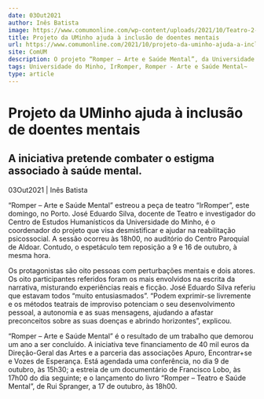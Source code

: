 ```yaml
---
date: 03Out2021
author: Inês Batista
image: https://www.comumonline.com/wp-content/uploads/2021/10/Teatro-2-1500x844.jpg
title: Projeto da UMinho ajuda à inclusão de doentes mentais
url: https://www.comumonline.com/2021/10/projeto-da-uminho-ajuda-a-inclusao-de-doentes-mentais/
site: ComUM
description: O projeto “Romper – Arte e Saúde Mental”, da Universidade do Minho, visa desmistificar e ajudar na reabilitação psicossocial.
tags: Universidade do Minho, IrRomper, Romper - Arte e Saúde Mental~
type: article
---
```



# Projeto da UMinho ajuda à inclusão de doentes mentais

## A iniciativa pretende combater o estigma associado à saúde mental.

03Out2021 | Inês Batista

“Romper – Arte e Saúde Mental” estreou a peça de teatro “IrRomper”, este domingo, no Porto. José Eduardo Silva, docente de Teatro e investigador do Centro de Estudos Humanísticos da Universidade do Minho, é o coordenador do projeto que visa desmistificar e ajudar na reabilitação psicossocial. A sessão ocorreu às 18h00, no auditório do Centro Paroquial de Aldoar. Contudo, o espetáculo tem reposição a 9 e 16 de outubro, à mesma hora.

Os protagonistas são oito pessoas com perturbações mentais e dois atores. Os oito participantes referidos foram os mais envolvidos na escrita da narrativa, misturando experiências reais e ficção. José Eduardo Silva referiu que estavam todos “muito entusiasmados”. “Podem exprimir-se livremente e os métodos teatrais de improviso potenciam o seu desenvolvimento pessoal, a autonomia e as suas mensagens, ajudando a afastar preconceitos sobre as suas doenças e abrindo horizontes”, explicou.

“Romper – Arte e Saúde Mental” é o resultado de um trabalho que demorou um ano a ser concluído. A iniciativa teve financiamento de 40 mil euros da Direção-Geral das Artes e a parceria das associações Apuro, Encontrar+se e Vozes de Esperança. Está agendada uma conferência, no dia 9 de outubro, às 15h30; a estreia de um documentário de Francisco Lobo, às 17h00 do dia seguinte; e o lançamento do livro “Romper – Teatro e Saúde Mental”, de Rui Spranger, a 17 de outubro, às 18h00.

